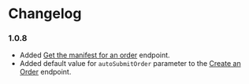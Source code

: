 # Changelog

### 1.0.8
- Added [Get the manifest for an order](/docs/dmi/api/operations/get-a-order-manifest) endpoint. 
- Added default value for `autoSubmitOrder` parameter to the [Create an Order](/docs/dmi/api/operations/create-a-order) endpoint.
